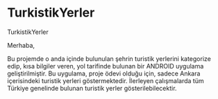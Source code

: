 # TurkistikYerler
TurkistikYerler


Merhaba,

Bu projemde o anda içinde bulunulan şehrin turistik yerlerini kategorize edip, kısa bilgiler veren, 
yol tarifinde bulunan bir ANDROID uygulama geliştirilmiştir.
Bu uygulama, proje ödevi olduğu için, sadece Ankara içerisindeki turistik yerleri göstermektedir.
İlerleyen çalışmalarda tüm Türkiye genelinde bulunan turistik yerler gösterilebilecektir.
